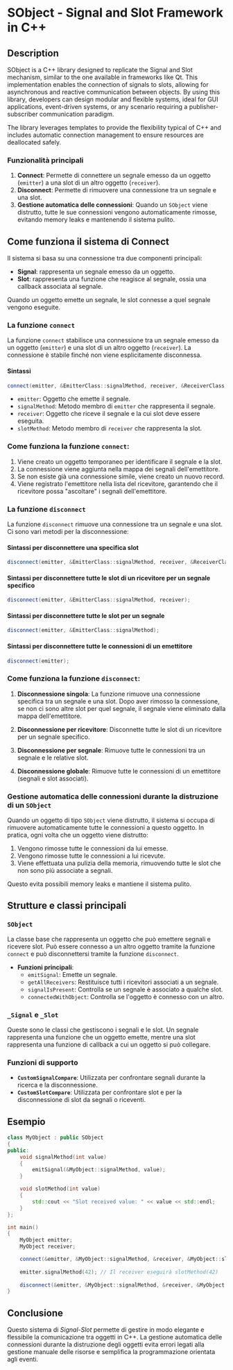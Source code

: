 # SObject - Signal and Slot Framework in C++

## Description
SObject is a C++ library designed to replicate the Signal and Slot mechanism, similar to the one available in frameworks like Qt. This implementation enables the connection of signals to slots, allowing for asynchronous and reactive communication between objects. By using this library, developers can design modular and flexible systems, ideal for GUI applications, event-driven systems, or any scenario requiring a publisher-subscriber communication paradigm.

The library leverages templates to provide the flexibility typical of C++ and includes automatic connection management to ensure resources are deallocated safely.

### Funzionalità principali

1. **Connect**: Permette di connettere un segnale emesso da un oggetto (`emitter`) a una slot di un altro oggetto (`receiver`).
2. **Disconnect**: Permette di rimuovere una connessione tra un segnale e una slot.
3. **Gestione automatica delle connessioni**: Quando un `SObject` viene distrutto, tutte le sue connessioni vengono automaticamente rimosse, evitando memory leaks e mantenendo il sistema pulito.

## Come funziona il sistema di Connect

Il sistema si basa su una connessione tra due componenti principali:

- **Signal**: rappresenta un segnale emesso da un oggetto.
- **Slot**: rappresenta una funzione che reagisce al segnale, ossia una callback associata al segnale.

Quando un oggetto emette un segnale, le slot connesse a quel segnale vengono eseguite.

### La funzione `connect`

La funzione `connect` stabilisce una connessione tra un segnale emesso da un oggetto (`emitter`) e una slot di un altro oggetto (`receiver`). La connessione è stabile finché non viene esplicitamente disconnessa.

#### Sintassi

```cpp
connect(emitter, &EmitterClass::signalMethod, receiver, &ReceiverClass::slotMethod);
```

- `emitter`: Oggetto che emette il segnale.
- `signalMethod`: Metodo membro di `emitter` che rappresenta il segnale.
- `receiver`: Oggetto che riceve il segnale e la cui slot deve essere eseguita.
- `slotMethod`: Metodo membro di `receiver` che rappresenta la slot.

### Come funziona la funzione `connect`:

1. Viene creato un oggetto temporaneo per identificare il segnale e la slot.
2. La connessione viene aggiunta nella mappa dei segnali dell'emettitore.
3. Se non esiste già una connessione simile, viene creato un nuovo record.
4. Viene registrato l'emettitore nella lista del ricevitore, garantendo che il ricevitore possa "ascoltare" i segnali dell'emettitore.

### La funzione `disconnect`

La funzione `disconnect` rimuove una connessione tra un segnale e una slot. Ci sono vari metodi per la disconnessione:

#### Sintassi per disconnettere una specifica slot

```cpp
disconnect(emitter, &EmitterClass::signalMethod, receiver, &ReceiverClass::slotMethod);
```

#### Sintassi per disconnettere tutte le slot di un ricevitore per un segnale specifico

```cpp
disconnect(emitter, &EmitterClass::signalMethod, receiver);
```

#### Sintassi per disconnettere tutte le slot per un segnale

```cpp
disconnect(emitter, &EmitterClass::signalMethod);
```

#### Sintassi per disconnettere tutte le connessioni di un emettitore

```cpp
disconnect(emitter);
```

### Come funziona la funzione `disconnect`:

1. **Disconnessione singola**: La funzione rimuove una connessione specifica tra un segnale e una slot. Dopo aver rimosso la connessione, se non ci sono altre slot per quel segnale, il segnale viene eliminato dalla mappa dell'emettitore.
   
2. **Disconnessione per ricevitore**: Disconnette tutte le slot di un ricevitore per un segnale specifico.

3. **Disconnessione per segnale**: Rimuove tutte le connessioni tra un segnale e le relative slot.

4. **Disconnessione globale**: Rimuove tutte le connessioni di un emettitore (segnali e slot associati).

### Gestione automatica delle connessioni durante la distruzione di un `SObject`

Quando un oggetto di tipo `SObject` viene distrutto, il sistema si occupa di rimuovere automaticamente tutte le connessioni a questo oggetto. In pratica, ogni volta che un oggetto viene distrutto:

1. Vengono rimosse tutte le connessioni da lui emesse.
2. Vengono rimosse tutte le connessioni a lui ricevute.
3. Viene effettuata una pulizia della memoria, rimuovendo tutte le slot che non sono più associate a segnali.

Questo evita possibili memory leaks e mantiene il sistema pulito.

## Strutture e classi principali

### `SObject`

La classe base che rappresenta un oggetto che può emettere segnali e ricevere slot. Può essere connesso a un altro oggetto tramite la funzione `connect` e può disconnettersi tramite la funzione `disconnect`.

- **Funzioni principali**:
  - `emitSignal`: Emette un segnale.
  - `getAllReceivers`: Restituisce tutti i ricevitori associati a un segnale.
  - `signalIsPresent`: Controlla se un segnale è associato a qualche slot.
  - `connectedWithObject`: Controlla se l'oggetto è connesso con un altro.

### `_Signal` e `_Slot`

Queste sono le classi che gestiscono i segnali e le slot. Un segnale rappresenta una funzione che un oggetto emette, mentre una slot rappresenta una funzione di callback a cui un oggetto si può collegare.

### Funzioni di supporto

- **`CustomSignalCompare`**: Utilizzata per confrontare segnali durante la ricerca e la disconnessione.
- **`CustomSlotCompare`**: Utilizzata per confrontare slot e per la disconnessione di slot da segnali o riceventi.

## Esempio

```cpp
class MyObject : public SObject
{
public:
    void signalMethod(int value)
    {
        emitSignal(&MyObject::signalMethod, value);
    }

    void slotMethod(int value)
    {
        std::cout << "Slot received value: " << value << std::endl;
    }
};

int main()
{
    MyObject emitter;
    MyObject receiver;

    connect(&emitter, &MyObject::signalMethod, &receiver, &MyObject::slotMethod);
    
    emitter.signalMethod(42); // Il receiver eseguirà slotMethod(42)
    
    disconnect(&emitter, &MyObject::signalMethod, &receiver, &MyObject::slotMethod);
}
```

## Conclusione

Questo sistema di *Signal-Slot* permette di gestire in modo elegante e flessibile la comunicazione tra oggetti in C++. La gestione automatica delle connessioni durante la distruzione degli oggetti evita errori legati alla gestione manuale delle risorse e semplifica la programmazione orientata agli eventi.
